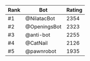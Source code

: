 Rank|Bot|Rating
---|---|---
#1|@NilatacBot|2354
#2|@OpeningsBot|2323
#3|@anti-bot|2255
#4|@CatNail|2126
#5|@pawnrobot|1935
